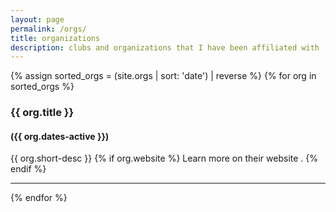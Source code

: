 ```yaml
---
layout: page
permalink: /orgs/
title: organizations
description: clubs and organizations that I have been affiliated with
---
```


{% assign sorted_orgs = (site.orgs | sort: 'date') | reverse %}
{% for org in sorted_orgs %}

<h3>{{ org.title }}</h3>
<h4>({{ org.dates-active }})</h4>
<p>
{{ org.short-desc }}
{% if org.website %}
    Learn more on their website
    <a href="{{ org.website }}"><i class="fa fa-external-link"></i></a>.
{% endif %}
</p>
<hr>

{% endfor %}
